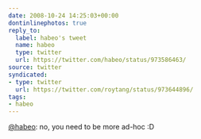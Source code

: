 ```yaml
---
date: 2008-10-24 14:25:03+00:00
dontinlinephotos: true
reply_to:
  label: habeo's tweet
  name: habeo
  type: twitter
  url: https://twitter.com/habeo/status/973586463/
source: twitter
syndicated:
- type: twitter
  url: https://twitter.com/roytang/status/973644896/
tags:
- habeo
---
```


[@habeo](https://twitter.com/habeo/): no, you need to be more ad-hoc :D